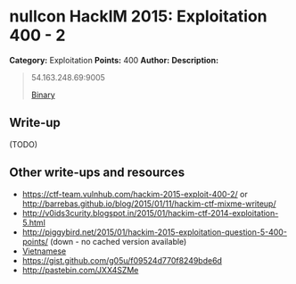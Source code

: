 # nullcon HackIM 2015: Exploitation 400 - 2

**Category:** Exploitation
**Points:** 400
**Author:**
**Description:**

> 54.163.248.69:9005
>
>	[Binary](mixme.tar.gz)

## Write-up

(TODO)

## Other write-ups and resources

* <https://ctf-team.vulnhub.com/hackim-2015-exploit-400-2/> or <http://barrebas.github.io/blog/2015/01/11/hackim-ctf-mixme-writeup/>
* <http://v0ids3curity.blogspot.in/2015/01/hackim-ctf-2014-exploitation-5.html>
* <http://piggybird.net/2015/01/hackim-2015-exploitation-question-5-400-points/> (down - no cached version available)
* [Vietnamese](https://babyphd.net/2015/01/write-up-hackim-ctf-mixme-pwn5/)
* <https://gist.github.com/g05u/f09524d770f8249bde6d>
* <http://pastebin.com/JXX4SZMe>
